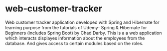 # web-customer-tracker
Web customer tracker application developed with Spring and Hibernate for learning purpose from the tutorials of Udemy- Spring &amp; Hibernate for Beginners (includes Spring Boot) by Chad Darby.
This is a a web application which interacts displayes information about the employees from the database. And gives access to certain modules
based on the roles. 
